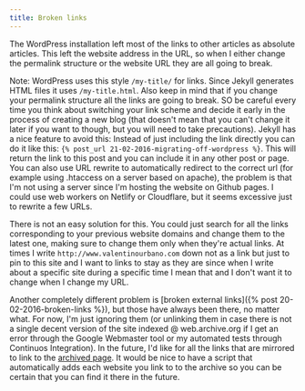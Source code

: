 ```yaml
---
title: Broken links
---
```


The WordPress installation left most of the links to other articles as absolute articles. This left the website address in the URL, so when I either change the permalink structure or the website URL they are all going to break.

Note: WordPress uses this style `/my-title/` for links. Since Jekyll generates HTML files it uses `/my-title.html`. Also keep in mind that if you change your permalink structure all the links are going to break. SO be careful every time you think about switching your link scheme and decide it early in the process of creating a new blog (that doesn't mean that you can't change it later if you want to though, but you will need to take precautions). Jekyll has a nice feature to avoid this: Instead of just including the link directly you can do it like this: `{% post_url 21-02-2016-migrating-off-wordpress %}`. This will return the link to this post and you can include it in any other post or page. You can also use URL rewrite to automatically redirect to the correct url (for example using .htaccess on a server based on apache), the problem is that I'm not using a server since I'm hosting the website on Github pages. I could use web workers on Netlify or Cloudflare, but it seems excessive just to rewrite a few URLs.


There is not an easy solution for this. You could just search for all the links corresponding to your previous website domains and change them to the latest one, making sure to change them only when they're actual links. At times I write `http://www.valentinourbano.com` down not as a link but just to pin to this site and I want to links to stay as they are since when I write about a specific site during a specific time I mean that and I don't want it to change when I change my URL.

Another completely different problem is [broken external links]({% post 20-02-2016-broken-links %}), but those have always been there, no matter what. For now, I'm just ignoring them (or unlinking them in case there is not a single decent version of the site indexed @ web.archive.org if I get an error through the Google Webmaster tool or my automated tests through Continuos Integration). In the future, I'd like for all the links that are mirrored to link to the [archived page](http://web.archive.org). It would be nice to have a script that automatically adds each website you link to to the archive so you can be certain that you can find it there in the future.